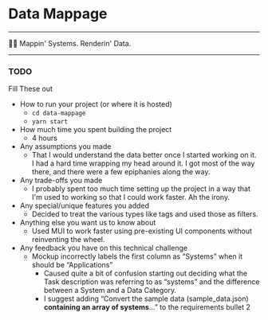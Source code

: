 # Data Mappage

----------------------- ------------------------------------
💁‍♂️                      Mappin' Systems. Renderin' Data.

------------------------------------------------------------

### TODO
Fill These out

- How to run your project (or where it is hosted)
  - `cd data-mappage`
  - `yarn start`
- How much time you spent building the project
  - 4 hours
- Any assumptions you made
  - That I would understand the data better once I started working on it. I had a hard time wrapping my head around it. I got most of the way there, and there were a few epiphanies along the way.
- Any trade-offs you made
  - I probably spent too much time setting up the project in a way that I'm used to working so that I could work faster. Ah the irony.
- Any special/unique features you added
  - Decided to treat the various types like tags and used those as filters.
- Anything else you want us to know about
  - Used MUI to work faster using pre-existing UI components without reinventing the wheel.
- Any feedback you have on this technical challenge
  - Mockup incorrectly labels the first column as “Systems” when it should be “Applications”
    - Caused quite a bit of confusion starting out deciding what the Task description was referring to as “systems” and the difference between a System and a Data Category.
    - I suggest adding “Convert the sample data (sample_data.json) **containing an array of systems**…” to the requirements bullet 2
